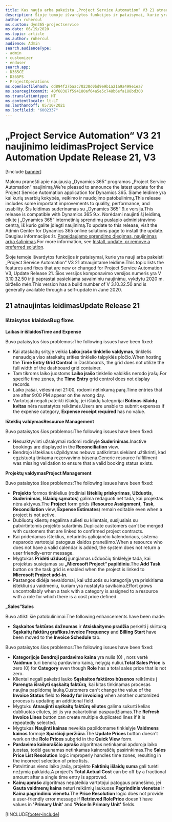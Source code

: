 ```yaml
---
title: Kas nauja arba pakeista „Project Service Automation“ V3 21 atnaujintame leidime
description: Šioje temoje išvardytos funkcijos ir pataisymai, kurie yra pasiekiami „Project Service Automation“ V3 21 atnaujintame leidime.
author: ruhercul
ms.custom: dyn365-projectservice
ms.date: 06/19/2020
ms.topic: article
ms.author: ruhercul
audience: Admin
search.audienceType:
- admin
- customizer
- enduser
search.app:
- D365CE
- D365PS
- ProjectOperations
ms.openlocfilehash: dd894f27baac70238d0bd9e9b1a21a9a499e1ea7
ms.sourcegitcommit: 40f68387f594180af64a5e5c748b6efa188bd300
ms.translationtype: HT
ms.contentlocale: lt-LT
ms.lasthandoff: 05/10/2021
ms.locfileid: "6002337"
---
```

# <a name="project-service-automation-update-release-21-v3"></a><span data-ttu-id="fef9c-103">„Project Service Automation“ V3 21 naujinimo leidimas</span><span class="sxs-lookup"><span data-stu-id="fef9c-103">Project Service Automation Update Release 21, V3</span></span>

[!include [banner](../includes/psa-now-project-operations.md)]

<span data-ttu-id="fef9c-104">Malonu pranešti apie naujausią „Dynamics 365“ programos „Project Service Automation“ naujinimą.</span><span class="sxs-lookup"><span data-stu-id="fef9c-104">We’re pleased to announce the latest update for the Project Service Automation application for Dynamics 365.</span></span> <span data-ttu-id="fef9c-105">Šiame leidime yra kai kurių svarbių kokybės, veikimo ir naudojimo patobulinimų.</span><span class="sxs-lookup"><span data-stu-id="fef9c-105">This release includes some important improvements to quality, performance, and usability.</span></span> <span data-ttu-id="fef9c-106">Šis leidimas suderinamas su „Dynamics 365“ 9.x versija.</span><span class="sxs-lookup"><span data-stu-id="fef9c-106">This release is compatible with Dynamics 365 9.x.</span></span> <span data-ttu-id="fef9c-107">Norėdami naujinti šį leidimą, eikite į „Dynamics 365“ internetinių sprendimų puslapio administravimo centrą, iš kurio galite įdiegti naujinimą.</span><span class="sxs-lookup"><span data-stu-id="fef9c-107">To update to this release, visit the Admin Center for Dynamics 365 online solutions page to install the update.</span></span> <span data-ttu-id="fef9c-108">Daugiau informacijos žr. [Pageidaujamo sprendimo diegimas, naujinimas arba šalinimas](/power-platform/admin/install-remove-preferred-solution).</span><span class="sxs-lookup"><span data-stu-id="fef9c-108">For more information, see [Install, update, or remove a preferred solution](/power-platform/admin/install-remove-preferred-solution).</span></span>

<span data-ttu-id="fef9c-109">Šioje temoje išvardytos funkcijos ir pataisymai, kurie yra nauji arba pakeisti „Project Service Automation“ V3 21 atnaujintame leidime.</span><span class="sxs-lookup"><span data-stu-id="fef9c-109">This topic lists the features and fixes that are new or changed for Project Service Automation V3, Update Release 21.</span></span> <span data-ttu-id="fef9c-110">Šios versijos komponavimo versijos numeris yra V 3.10.32.50 ir ji paprastai pasiekiama savaiminiu naujinimu, vykdytu 2020 m. birželio mėn.</span><span class="sxs-lookup"><span data-stu-id="fef9c-110">This version has a build number of V 3.10.32.50 and is generally available through a self-update in June 2020.</span></span>

## <a name="update-release-21"></a><span data-ttu-id="fef9c-111">21 atnaujintas leidimas</span><span class="sxs-lookup"><span data-stu-id="fef9c-111">Update Release 21</span></span>

### <a name="bug-fixes"></a><span data-ttu-id="fef9c-112">Ištaisytos klaidos</span><span class="sxs-lookup"><span data-stu-id="fef9c-112">Bug fixes</span></span>

<span data-ttu-id="fef9c-113">**Laikas ir išlaidos**</span><span class="sxs-lookup"><span data-stu-id="fef9c-113">**Time and Expense**</span></span>

<span data-ttu-id="fef9c-114">Buvo pataisytos šios problemos:</span><span class="sxs-lookup"><span data-stu-id="fef9c-114">The following issues have been fixed:</span></span>

- <span data-ttu-id="fef9c-115">Kai ataskaitų srityje veikia **Laiko įrašo tinklelio valdymas**, tinklelis nenaudoja viso ataskaitų srities tinklelio talpyklės pločio.</span><span class="sxs-lookup"><span data-stu-id="fef9c-115">When hosting the **Time Entry Grid Control** in Dashboards, the grid does not utilize the full width of the dashboard grid container.</span></span>
- <span data-ttu-id="fef9c-116">Tam tikroms laiko juostoms **Laiko įrašo** tinklelio valdiklis nerodo įrašų.</span><span class="sxs-lookup"><span data-stu-id="fef9c-116">For specific time zones, the **Time Entry** grid control does not display records.</span></span>
- <span data-ttu-id="fef9c-117">Laiko įrašai, vėlesni nei 21:00, rodomi netinkamą parą.</span><span class="sxs-lookup"><span data-stu-id="fef9c-117">Time entries that are after 9:00 PM appear on the wrong day.</span></span>
- <span data-ttu-id="fef9c-118">Vartotojai negali pateikti išlaidų, jei išlaidų kategorijai **Būtinas išlaidų kvitas** nėra nustatytos reikšmės.</span><span class="sxs-lookup"><span data-stu-id="fef9c-118">Users are unable to submit expenses if the expense category, **Expense receipt required** has no value.</span></span>

<span data-ttu-id="fef9c-119">**Išteklių valdymas**</span><span class="sxs-lookup"><span data-stu-id="fef9c-119">**Resource Management**</span></span>

<span data-ttu-id="fef9c-120">Buvo pataisytos šios problemos:</span><span class="sxs-lookup"><span data-stu-id="fef9c-120">The following issues have been fixed:</span></span>

- <span data-ttu-id="fef9c-121">Nesuaktyvinti užsakymai rodomi rodinyje **Suderinimas**.</span><span class="sxs-lookup"><span data-stu-id="fef9c-121">Inactive bookings are displayed in the **Reconciliation** view.</span></span>
- <span data-ttu-id="fef9c-122">Bendrojo ištekliaus užpildymas nebuvo patikrintas siekiant užtikrinti, kad egzistuotų tinkama rezervavimo būsena.</span><span class="sxs-lookup"><span data-stu-id="fef9c-122">Generic resource fulfillment was missing validation to ensure that a valid booking status exists.</span></span>

<span data-ttu-id="fef9c-123">**Projektų valdymas**</span><span class="sxs-lookup"><span data-stu-id="fef9c-123">**Project Management**</span></span>

<span data-ttu-id="fef9c-124">Buvo pataisytos šios problemos:</span><span class="sxs-lookup"><span data-stu-id="fef9c-124">The following issues have been fixed:</span></span>

- <span data-ttu-id="fef9c-125">**Projekto** formos tinklelius (rodiniai **Išteklių priskyrimas**, **Užduotis**, **Suderinimas**, **Išlaidų sąmatos**) galima redaguoti net tada, kai projektas nėra aktyvus.</span><span class="sxs-lookup"><span data-stu-id="fef9c-125">The **Project** form grids (**Resource Assignment**, **Task**, **Reconciliation** view, **Expense Estimates**) remain editable even when a project is not active.</span></span>
- <span data-ttu-id="fef9c-126">Dubliuotų klientų negalima sulieti su klientais, susijusiais su patvirtintomis projekto sutartimis.</span><span class="sxs-lookup"><span data-stu-id="fef9c-126">Duplicate customers can't be merged with customers that are linked to confirmed project contracts.</span></span>
- <span data-ttu-id="fef9c-127">Kai pridedamas išteklius, neturintis galiojančio kalendoriaus, sistema neparodo vartotojui patogaus klaidos pranešimo.</span><span class="sxs-lookup"><span data-stu-id="fef9c-127">When a resource who does not have a valid calendar is added, the system does not return a user friendly-error message.</span></span>
- <span data-ttu-id="fef9c-128">Mygtukas **Pridėti užduotį** įjungiamas užduočių tinklelyje tada, kai projektas susiejamas su **„Microsoft Project“ papildiniu**.</span><span class="sxs-lookup"><span data-stu-id="fef9c-128">The **Add Task** button on the task grid is enabled when the project is linked to **Microsoft Project add-in**.</span></span>
- <span data-ttu-id="fef9c-129">Pastangos didėja nevaldomai, kai užduotis su kategorija yra priskiriama ištekliui su vaidmeniu, kuriam yra nustatyta savikaina.</span><span class="sxs-lookup"><span data-stu-id="fef9c-129">Effort grows uncontrollably when a task with a category is assigned to a resource with a role for which there is a cost price defined.</span></span>

<span data-ttu-id="fef9c-130">**„Sales“**</span><span class="sxs-lookup"><span data-stu-id="fef9c-130">**Sales**</span></span>

<span data-ttu-id="fef9c-131">Buvo atlikti šie patobulinimai:</span><span class="sxs-lookup"><span data-stu-id="fef9c-131">The following enhancements have been made:</span></span>

- <span data-ttu-id="fef9c-132">**Sąskaitos faktūros dažnumas** ir **Atsiskaitymo pradžia** perkelti į skirtuką **Sąskaitų faktūrų grafikas**.</span><span class="sxs-lookup"><span data-stu-id="fef9c-132">**Invoice Frequency** and **Billing Start** have been moved to the **Invoice Schedule** tab.</span></span>

<span data-ttu-id="fef9c-133">Buvo pataisytos šios problemos:</span><span class="sxs-lookup"><span data-stu-id="fef9c-133">The following issues have been fixed:</span></span>

- <span data-ttu-id="fef9c-134">**Kategorijoje** **Bendroji pardavimo kaina** yra nulis (0) , nors vertė **Vaidmuo** turi bendrą pardavimo kainą, nelygią nuliui.</span><span class="sxs-lookup"><span data-stu-id="fef9c-134">**Total Sales Price** is zero (0) for **Category** even though **Role** has a total sales price that is not zero.</span></span>
- <span data-ttu-id="fef9c-135">Klientai negali pakeisti lauko **Sąskaitos faktūros būsenos** reikšmės į **Parengta išrašyti sąskaitą faktūrą**, kai kitas tinkinamas procesas naujina papildomą lauką.</span><span class="sxs-lookup"><span data-stu-id="fef9c-135">Customers can't change the value of the **Invoice Status** field to **Ready for invoicing** when another customized process is updating an additional field.</span></span>
- <span data-ttu-id="fef9c-136">Mygtuku **Atnaujinti sąskaitų faktūrų eilutes** galima sukurti kelias dubliuotas eilutes, jei jis yra pakartotinai paspaudžiamas.</span><span class="sxs-lookup"><span data-stu-id="fef9c-136">The **Refresh Invoice Lines** button can create multiple duplicated lines if it is repeatedly selected.</span></span>
- <span data-ttu-id="fef9c-137">Mygtukas **Naujinti kainas** neveikia papildomame tinklelyje **Vaidmens kainos** formoje **Sparčioji peržiūra**.</span><span class="sxs-lookup"><span data-stu-id="fef9c-137">The **Update Prices** button doesn't work on the **Role Prices** subgrid in the **Quick View** form.</span></span>
- <span data-ttu-id="fef9c-138">**Pardavimo kainoraščio aprašo** algoritmas netinkamai apdoroja laiko juostas, todėl gaunamas netinkamas kainoraščių pasirinkimas.</span><span class="sxs-lookup"><span data-stu-id="fef9c-138">The **Sales Price List Resolution** logic improperly handles time zones, resulting in the incorrect selection of price lists.</span></span>
- <span data-ttu-id="fef9c-139">Patvirtinus vieno laiko įrašą, projekto **Faktinių išlaidų suma** gali turėti nežymią paklaidą.</span><span class="sxs-lookup"><span data-stu-id="fef9c-139">A project’s **Total Actual Cost** can be off by a fractional amount after a single time entry is approved.</span></span>
- <span data-ttu-id="fef9c-140">**Kainų aprašo** algoritmas nepateikia vartotojui patogaus pranešimo, jei **Gauta vaidmenų kaina** neturi reikšmių laukuose **Pagrindinis vienetas** ir **Kaina pagrindiniu vienetu**.</span><span class="sxs-lookup"><span data-stu-id="fef9c-140">The **Price Resolution** logic does not provide a user-friendly error message if **Retrieved RolePrice** doesn't have values in **'Primary Unit'** and **'Price In Primary Unit'** fields.</span></span>


[!INCLUDE[footer-include](../includes/footer-banner.md)]